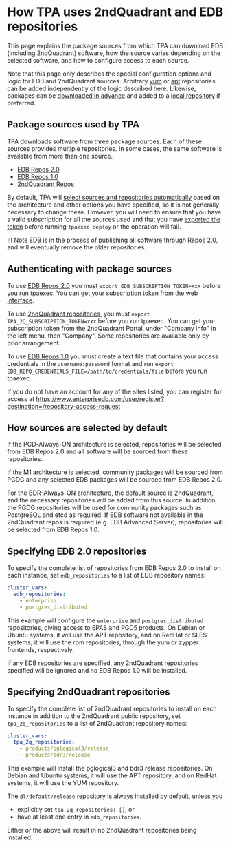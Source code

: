# How TPA uses 2ndQuadrant and EDB repositories

This page explains the package sources from which TPA can download EDB
(including 2ndQuadrant) software, how the source varies depending on the
selected software, and how to configure access to each source.

Note that this page only describes the special configuration options and
logic for EDB and 2ndQuadrant sources. Arbitrary
[yum](yum_repositories.md) or [apt](apt_repositories.md) repositories
can be added independently of the logic described here. Likewise,
packages can be [downloaded in advance](tpaexec-download-packages.md)
and added to a [local repository](local-repo.md) if preferred.

## Package sources used by TPA

TPA downloads software from three package sources. Each of these
sources provides multiple repositories. In some cases, the same software
is available from more than one source.

 - [EDB Repos 2.0](https://www.enterprisedb.com/repos/)
 - [EDB Repos 1.0](https://www.enterprisedb.com/repos/legacy)
 - [2ndQuadrant Repos](https://techsupport.enterprisedb.com/customer_portal/sw/)

By default, TPA will [select sources and repositories automatically](#how-sources-are-selected-by-default)
based on the architecture and other options you have specified, so it is
not generally necessary to change these. However, you will need to
ensure that you have a valid subscription for all the sources used and
that you have [exported the token](#authenticating-with-package-sources)
before running `tpaexec deploy` or the operation will fail.

!!! Note
    EDB is in the process of publishing all software through Repos 2.0,
    and will eventually remove the older repositories.

## Authenticating with package sources

To use [EDB Repos 2.0](https://www.enterprisedb.com/repos/) you must
`export EDB_SUBSCRIPTION_TOKEN=xxx` before you run tpaexec. You can get
your subscription token from [the web
interface](https://www.enterprisedb.com/repos-downloads).

To use
[2ndQuadrant repositories](https://techsupport.enterprisedb.com/customer_portal/sw/),
you must `export TPA_2Q_SUBSCRIPTION_TOKEN=xxx` before you run
tpaexec. You can get your subscription token from the 2ndQuadrant
Portal, under "Company info" in the left menu, then "Company". Some
repositories are available only by prior arrangement.

To use [EDB Repos 1.0](https://www.enterprisedb.com/repos/legacy) you
must create a text file that contains your access credentials in the
`username:password` format and run `export
EDB_REPO_CREDENTIALS_FILE=/path/to/credentials/file` before you run
tpaexec.

If you do not have an account for any of the sites listed, you can
register for access at
https://www.enterprisedb.com/user/register?destination=/repository-access-request

## How sources are selected by default

If the PGD-Always-ON architecture is selected, repositories will be
selected from EDB Repos 2.0 and all software will be sourced
from these repositories.

If the M1 architecture is selected, community packages will be sourced
from PGDG and any selected EDB packages will be sourced from EDB Repos
2.0.

For the BDR-Always-ON architecture, the default source is
2ndQuadrant, and the necessary repositories will be added from this
source. In addition, the PGDG repositories will be used for community
packages such as PostgreSQL and etcd as required.
If EDB software not available in the 2ndQuadrant repos is required
(e.g. EDB Advanced Server), repositories will be selected from EDB Repos
1.0.

## Specifying EDB 2.0 repositories

To specify the complete list of repositories from EDB Repos 2.0 to
install on each instance, set `edb_repositories` to a list of EDB
repository names:

```yaml
cluster_vars:
  edb_repositories:
    - enterprise
    - postgres_distributed
```

This example will configure the `enterprise` and `postgres_distributed`
repositories, giving access to EPAS and PGD5 products.
On Debian or Ubuntu systems, it will use the APT repository, and on
RedHat or SLES systems, it will use the rpm repositories, through the yum
or zypper frontends, respectively.

If any EDB repositories are specified, any 2ndQuadrant repositories
specified will be ignored and no EDB Repos 1.0 will be installed.

## Specifying 2ndQuadrant repositories

To specify the complete list of 2ndQuadrant repositories to install on
each instance in addition to the 2ndQuadrant public repository, set
`tpa_2q_repositories` to a list of 2ndQuadrant repository names:

```yaml
cluster_vars:
  tpa_2q_repositories:
    - products/pglogical3/release
    - products/bdr3/release
```

This example will install the pglogical3 and bdr3 release repositories.
On Debian and Ubuntu systems, it will use the APT repository, and on
RedHat systems, it will use the YUM repository.

The `dl/default/release` repository is always installed by default,
unless you

- explicitly set `tpa_2q_repositories: []`, or
- have at least one entry in `edb_repositories`.

Either or the above will result in no 2ndQuadrant repositories being
installed.

